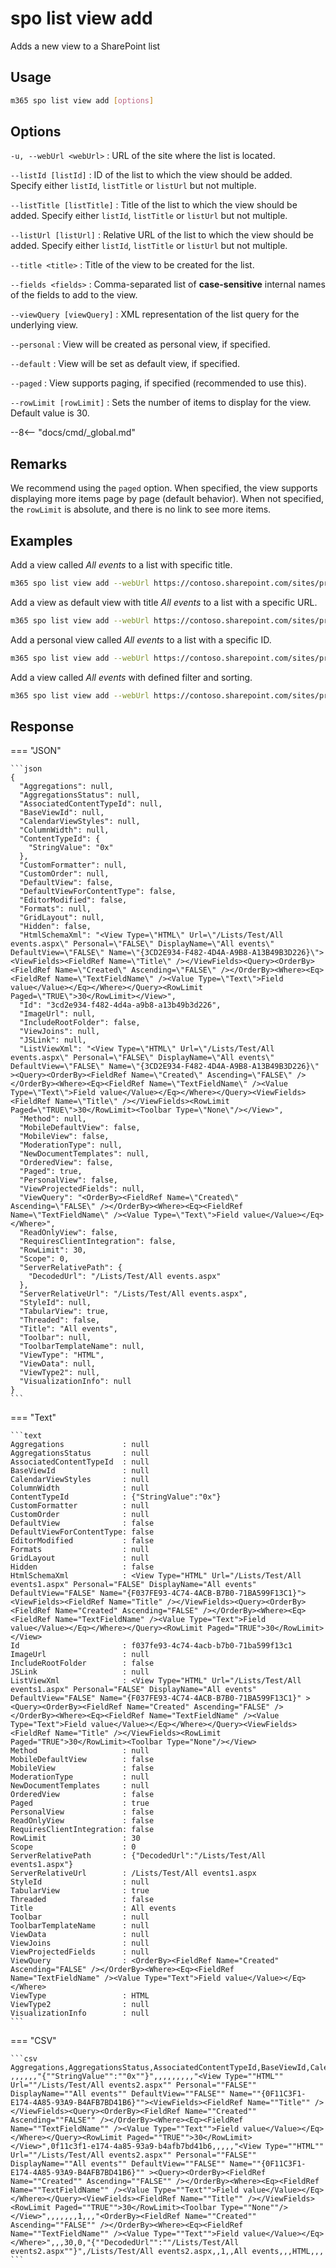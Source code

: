 # spo list view add

Adds a new view to a SharePoint list

## Usage

```sh
m365 spo list view add [options]
```

## Options

`-u, --webUrl <webUrl>`
: URL of the site where the list is located.

`--listId [listId]`
: ID of the list to which the view should be added. Specify either `listId`, `listTitle` or `listUrl` but not multiple.

`--listTitle [listTitle]`
: Title of the list to which the view should be added. Specify either `listId`, `listTitle` or `listUrl` but not multiple.

`--listUrl [listUrl]`
: Relative URL of the list to which the view should be added. Specify either `listId`, `listTitle` or `listUrl` but not multiple.

`--title <title>`
: Title of the view to be created for the list.

`--fields <fields>`
: Comma-separated list of **case-sensitive** internal names of the fields to add to the view.

`--viewQuery [viewQuery]`
: XML representation of the list query for the underlying view.

`--personal`
: View will be created as personal view, if specified.

`--default`
: View will be set as default view, if specified.

`--paged`
: View supports paging, if specified (recommended to use this).

`--rowLimit [rowLimit]`
: Sets the number of items to display for the view. Default value is 30.

--8<-- "docs/cmd/_global.md"

## Remarks

We recommend using the `paged` option. When specified, the view supports displaying more items page by page (default behavior). When not specified, the `rowLimit` is absolute, and there is no link to see more items.

## Examples

Add a view called _All events_ to a list with specific title.

```sh
m365 spo list view add --webUrl https://contoso.sharepoint.com/sites/project-x --listTitle "My List" --title "All events" --fields "FieldName1,FieldName2,Created,Author,Modified,Editor" --paged
```

Add a view as default view with title _All events_ to a list with a specific URL.

```sh
m365 spo list view add --webUrl https://contoso.sharepoint.com/sites/project-x --listUrl "/Lists/MyList" --title "All events" --fields "FieldName1,Created" --paged --default
```

Add a personal view called _All events_ to a list with a specific ID.

```sh
m365 spo list view add --webUrl https://contoso.sharepoint.com/sites/project-x --listId 00000000-0000-0000-0000-000000000000 --title "All events" --fields "FieldName1,Created" --paged --personal
```

Add a view called _All events_ with defined filter and sorting.

```sh
m365 spo list view add --webUrl https://contoso.sharepoint.com/sites/project-x --listTitle "My List" --title "All events" --fields "FieldName1" --viewQuery "<OrderBy><FieldRef Name='Created' Ascending='FALSE' /></OrderBy><Where><Eq><FieldRef Name='TextFieldName' /><Value Type='Text'>Field value</Value></Eq></Where>" --paged
```

## Response

=== "JSON"

    ```json
    {
      "Aggregations": null,
      "AggregationsStatus": null,
      "AssociatedContentTypeId": null,
      "BaseViewId": null,
      "CalendarViewStyles": null,
      "ColumnWidth": null,
      "ContentTypeId": {
        "StringValue": "0x"
      },
      "CustomFormatter": null,
      "CustomOrder": null,
      "DefaultView": false,
      "DefaultViewForContentType": false,
      "EditorModified": false,
      "Formats": null,
      "GridLayout": null,
      "Hidden": false,
      "HtmlSchemaXml": "<View Type=\"HTML\" Url=\"/Lists/Test/All events.aspx\" Personal=\"FALSE\" DisplayName=\"All events\" DefaultView=\"FALSE\" Name=\"{3CD2E934-F482-4D4A-A9B8-A13B49B3D226}\"><ViewFields><FieldRef Name=\"Title\" /></ViewFields><Query><OrderBy><FieldRef Name=\"Created\" Ascending=\"FALSE\" /></OrderBy><Where><Eq><FieldRef Name=\"TextFieldName\" /><Value Type=\"Text\">Field value</Value></Eq></Where></Query><RowLimit Paged=\"TRUE\">30</RowLimit></View>",
      "Id": "3cd2e934-f482-4d4a-a9b8-a13b49b3d226",
      "ImageUrl": null,
      "IncludeRootFolder": false,
      "ViewJoins": null,
      "JSLink": null,
      "ListViewXml": "<View Type=\"HTML\" Url=\"/Lists/Test/All events.aspx\" Personal=\"FALSE\" DisplayName=\"All events\" DefaultView=\"FALSE\" Name=\"{3CD2E934-F482-4D4A-A9B8-A13B49B3D226}\" ><Query><OrderBy><FieldRef Name=\"Created\" Ascending=\"FALSE\" /></OrderBy><Where><Eq><FieldRef Name=\"TextFieldName\" /><Value Type=\"Text\">Field value</Value></Eq></Where></Query><ViewFields><FieldRef Name=\"Title\" /></ViewFields><RowLimit Paged=\"TRUE\">30</RowLimit><Toolbar Type=\"None\"/></View>",
      "Method": null,
      "MobileDefaultView": false,
      "MobileView": false,
      "ModerationType": null,
      "NewDocumentTemplates": null,
      "OrderedView": false,
      "Paged": true,
      "PersonalView": false,
      "ViewProjectedFields": null,
      "ViewQuery": "<OrderBy><FieldRef Name=\"Created\" Ascending=\"FALSE\" /></OrderBy><Where><Eq><FieldRef Name=\"TextFieldName\" /><Value Type=\"Text\">Field value</Value></Eq></Where>",
      "ReadOnlyView": false,
      "RequiresClientIntegration": false,
      "RowLimit": 30,
      "Scope": 0,
      "ServerRelativePath": {
        "DecodedUrl": "/Lists/Test/All events.aspx"
      },
      "ServerRelativeUrl": "/Lists/Test/All events.aspx",
      "StyleId": null,
      "TabularView": true,
      "Threaded": false,
      "Title": "All events",
      "Toolbar": null,
      "ToolbarTemplateName": null,
      "ViewType": "HTML",
      "ViewData": null,
      "ViewType2": null,
      "VisualizationInfo": null
    }
    ```

=== "Text"

    ```text
    Aggregations             : null
    AggregationsStatus       : null
    AssociatedContentTypeId  : null
    BaseViewId               : null
    CalendarViewStyles       : null
    ColumnWidth              : null
    ContentTypeId            : {"StringValue":"0x"}
    CustomFormatter          : null
    CustomOrder              : null
    DefaultView              : false
    DefaultViewForContentType: false
    EditorModified           : false
    Formats                  : null
    GridLayout               : null
    Hidden                   : false
    HtmlSchemaXml            : <View Type="HTML" Url="/Lists/Test/All events1.aspx" Personal="FALSE" DisplayName="All events" DefaultView="FALSE" Name="{F037FE93-4C74-4ACB-B7B0-71BA599F13C1}"><ViewFields><FieldRef Name="Title" /></ViewFields><Query><OrderBy><FieldRef Name="Created" Ascending="FALSE" /></OrderBy><Where><Eq><FieldRef Name="TextFieldName" /><Value Type="Text">Field value</Value></Eq></Where></Query><RowLimit Paged="TRUE">30</RowLimit></View>
    Id                       : f037fe93-4c74-4acb-b7b0-71ba599f13c1
    ImageUrl                 : null
    IncludeRootFolder        : false
    JSLink                   : null
    ListViewXml              : <View Type="HTML" Url="/Lists/Test/All events1.aspx" Personal="FALSE" DisplayName="All events" DefaultView="FALSE" Name="{F037FE93-4C74-4ACB-B7B0-71BA599F13C1}" ><Query><OrderBy><FieldRef Name="Created" Ascending="FALSE" /></OrderBy><Where><Eq><FieldRef Name="TextFieldName" /><Value Type="Text">Field value</Value></Eq></Where></Query><ViewFields><FieldRef Name="Title" /></ViewFields><RowLimit Paged="TRUE">30</RowLimit><Toolbar Type="None"/></View>
    Method                   : null
    MobileDefaultView        : false
    MobileView               : false
    ModerationType           : null
    NewDocumentTemplates     : null
    OrderedView              : false
    Paged                    : true
    PersonalView             : false
    ReadOnlyView             : false
    RequiresClientIntegration: false
    RowLimit                 : 30
    Scope                    : 0
    ServerRelativePath       : {"DecodedUrl":"/Lists/Test/All events1.aspx"}
    ServerRelativeUrl        : /Lists/Test/All events1.aspx
    StyleId                  : null
    TabularView              : true
    Threaded                 : false
    Title                    : All events
    Toolbar                  : null
    ToolbarTemplateName      : null
    ViewData                 : null
    ViewJoins                : null
    ViewProjectedFields      : null
    ViewQuery                : <OrderBy><FieldRef Name="Created" Ascending="FALSE" /></OrderBy><Where><Eq><FieldRef Name="TextFieldName" /><Value Type="Text">Field value</Value></Eq></Where>
    ViewType                 : HTML
    ViewType2                : null
    VisualizationInfo        : null
    ```

=== "CSV"

    ```csv
    Aggregations,AggregationsStatus,AssociatedContentTypeId,BaseViewId,CalendarViewStyles,ColumnWidth,ContentTypeId,CustomFormatter,CustomOrder,DefaultView,DefaultViewForContentType,EditorModified,Formats,GridLayout,Hidden,HtmlSchemaXml,Id,ImageUrl,IncludeRootFolder,ViewJoins,JSLink,ListViewXml,Method,MobileDefaultView,MobileView,ModerationType,NewDocumentTemplates,OrderedView,Paged,PersonalView,ViewProjectedFields,ViewQuery,ReadOnlyView,RequiresClientIntegration,RowLimit,Scope,ServerRelativePath,ServerRelativeUrl,StyleId,TabularView,Threaded,Title,Toolbar,ToolbarTemplateName,ViewType,ViewData,ViewType2,VisualizationInfo
    ,,,,,,"{""StringValue"":""0x""}",,,,,,,,,"<View Type=""HTML"" Url=""/Lists/Test/All events2.aspx"" Personal=""FALSE"" DisplayName=""All events"" DefaultView=""FALSE"" Name=""{0F11C3F1-E174-4A85-93A9-B4AFB7BD41B6}""><ViewFields><FieldRef Name=""Title"" /></ViewFields><Query><OrderBy><FieldRef Name=""Created"" Ascending=""FALSE"" /></OrderBy><Where><Eq><FieldRef Name=""TextFieldName"" /><Value Type=""Text"">Field value</Value></Eq></Where></Query><RowLimit Paged=""TRUE"">30</RowLimit></View>",0f11c3f1-e174-4a85-93a9-b4afb7bd41b6,,,,,"<View Type=""HTML"" Url=""/Lists/Test/All events2.aspx"" Personal=""FALSE"" DisplayName=""All events"" DefaultView=""FALSE"" Name=""{0F11C3F1-E174-4A85-93A9-B4AFB7BD41B6}"" ><Query><OrderBy><FieldRef Name=""Created"" Ascending=""FALSE"" /></OrderBy><Where><Eq><FieldRef Name=""TextFieldName"" /><Value Type=""Text"">Field value</Value></Eq></Where></Query><ViewFields><FieldRef Name=""Title"" /></ViewFields><RowLimit Paged=""TRUE"">30</RowLimit><Toolbar Type=""None""/></View>",,,,,,,1,,,"<OrderBy><FieldRef Name=""Created"" Ascending=""FALSE"" /></OrderBy><Where><Eq><FieldRef Name=""TextFieldName"" /><Value Type=""Text"">Field value</Value></Eq></Where>",,,30,0,"{""DecodedUrl"":""/Lists/Test/All events2.aspx""}",/Lists/Test/All events2.aspx,,1,,All events,,,HTML,,,
    ```
